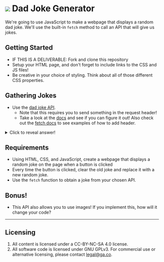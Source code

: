 # ![](https://ga-dash.s3.amazonaws.com/production/assets/logo-9f88ae6c9c3871690e33280fcf557f33.png) Dad Joke Generator

We're going to use JavaScript to make a webpage that displays a random dad joke. We'll use the built-in `fetch` method to call an API that will give us jokes.

## Getting Started

* IF THIS IS A DELIVERABLE: Fork and clone this repository
* Setup your HTML page, and don't forget to include links to the CSS and JS files!
* Be creative in your choice of styling. Think about all of those different CSS properties.

## Gathering Jokes

* Use the [dad joke API](https://icanhazdadjoke.com/api). 
  * Note that this requires you to send something in the request header!
  * Take a look at the [docs](https://icanhazdadjoke.com/api) and see if you can figure it out! Also check out the [fetch docs](https://developer.mozilla.org/en-US/docs/Web/API/Fetch_API/Using_Fetch) to see examples of how to add header.

<details>
<summary>Click to reveal answer!</summary>
 
```javascript
fetch('https://icanhazdadjoke.com/', {
  headers: {
    'Accept': 'application/json'
  }
})
```
</details>

## Requirements

* Using HTML, CSS, and JavaScript, create a webpage that displays a random joke on the page when a button is clicked
* Every time the button is clicked, clear the old joke and replace it with a new random joke.
* Use the `fetch` function to obtain a joke from your chosen API.

## Bonus!
  * This API also allows you to use images! If you implement this, how will it change your code?
---

## Licensing
1. All content is licensed under a CC-BY-NC-SA 4.0 license.
2. All software code is licensed under GNU GPLv3. For commercial use or alternative licensing, please contact legal@ga.co.

